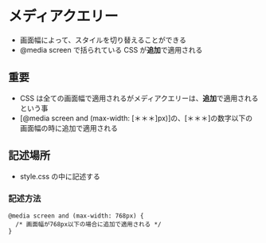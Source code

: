 # メディアクエリー

- 画面幅によって、スタイルを切り替えることができる
- @media screen で括られている CSS が**追加**で適用される

## 重要

- CSS は全ての画面幅で適用されるがメディアクエリーは、**追加**で適用されるという事
- [@media screen and (max-width: [＊＊＊]px)]の、[＊＊＊]の数字以下の画面幅の時に追加で適用される

## 記述場所

- style.css の中に記述する

### 記述方法

```
@media screen and (max-width: 768px) {
  /* 画面幅が768px以下の場合に追加で適用される */
}
```
